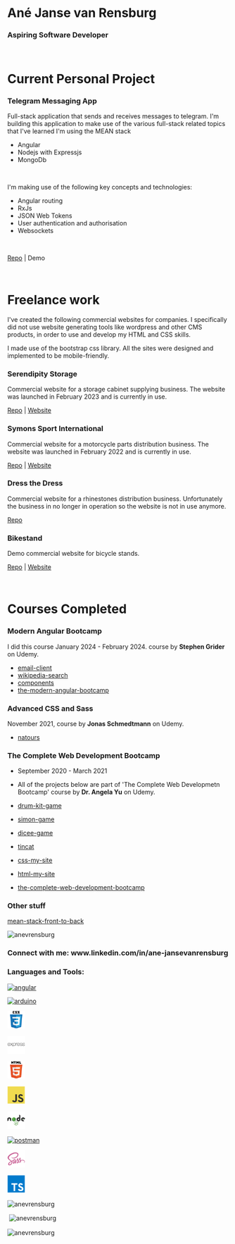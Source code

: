 # Ané Janse van Rensburg
### Aspiring Software Developer

<br>

# Current Personal Project

### Telegram Messaging App
Full-stack application that sends and receives messages to telegram.
I'm building this application to make use of the various full-stack related topics that I've learned
I'm using the MEAN stack
* Angular
* Nodejs with Expressjs
* MongoDb

<br>

I'm making use of the following key concepts and technologies:
* Angular routing
* RxJs
* JSON Web Tokens
* User authentication and authorisation
* Websockets

<br>

[Repo](https://github.com/AnevRensburg/telegram-app) | Demo

<br>

# Freelance work

I've created the following commercial websites for companies.
I specifically did not use website generating tools like wordpress and other CMS products, in order to use and develop my HTML and CSS skills.

I made use of the bootstrap css library.
All the sites were designed and implemented to be mobile-friendly.

### Serendipity Storage
Commercial website for a storage cabinet supplying business. The website was launched in February 2023 and is currently in use.
<br>

[Repo](https://github.com/AnevRensburg/serendipity-storage) | [Website](https://serendipitystorage.co.za/)

### Symons Sport International
Commercial website for a motorcycle parts distribution business. The website was launched in February 2022 and is currently in use.
<br>

[Repo](https://github.com/AnevRensburg/symons-sport)  |  [Website](https://www.symons-sport.co.za/)

### Dress the Dress
  Commercial website for a rhinestones distribution business. Unfortunately the business in no longer in operation so the website is not in use anymore.
  <br>

  [Repo](https://github.com/AnevRensburg/dress-the-dress) 

### Bikestand 
Demo commercial website for bicycle stands.
<br>

[Repo](https://github.com/AnevRensburg/bike-stand) | [Website](https://anevrensburg.github.io/bike-stand/)

<br>

# Courses Completed

### Modern Angular Bootcamp
I did this course January 2024 - February 2024.
course by <strong>Stephen Grider</strong> on Udemy.
* [email-client](https://github.com/AnevRensburg/email-client)
* [wikipedia-search](https://github.com/AnevRensburg/wikipedia-search)
* [components](https://github.com/AnevRensburg/components)
* [the-modern-angular-bootcamp](https://github.com/AnevRensburg/the-modern-angular-bootcamp)

### Advanced CSS and Sass
November 2021, course by <strong>Jonas Schmedtmann</strong> on Udemy.
* [natours](https://github.com/AnevRensburg/natours)

### The Complete Web Development Bootcamp
* September 2020 - March 2021
* All of the projects below are part of 'The Complete Web Developmetn Bootcamp' course by <strong>Dr. Angela Yu</strong> on Udemy.


* [drum-kit-game](https://github.com/AnevRensburg/drum-kit-game)
* [simon-game](https://github.com/AnevRensburg/simon-game)
* [dicee-game](https://github.com/AnevRensburg/dicee-game)
* [tincat](https://github.com/AnevRensburg/tincat)
* [css-my-site](https://github.com/AnevRensburg/css-my-site)  
* [html-my-site](https://github.com/AnevRensburg/html-my-site)
* [the-complete-web-development-bootcamp](https://github.com/AnevRensburg/the-complete-web-development-bootcamp)




### Other stuff




[mean-stack-front-to-back](https://github.com/AnevRensburg/mean-stack-front-to-back)



<p><img src="https://komarev.com/ghpvc/?username=anevrensburg&label=Profile%20views&color=0e75b6&style=flat" alt="anevrensburg"/></p>

<h3>Connect with me: www.linkedin.com/in/ane-jansevanrensburg</h3>
<p>
</p>

<h3>Languages and Tools:</h3>
<p>

<a href="https://angular.io" target="_blank" rel="noreferrer"> <img src="https://angular.io/assets/images/logos/angular/angular.svg" alt="angular" width="40" height="40"/> </a> 

<a href="https://www.arduino.cc/" target="_blank" rel="noreferrer"> <img src="https://cdn.worldvectorlogo.com/logos/arduino-1.svg" alt="arduino" width="40" height="40"/> </a> 

<a href="https://www.w3schools.com/css/" target="_blank" rel="noreferrer"> <img src="https://raw.githubusercontent.com/devicons/devicon/master/icons/css3/css3-original-wordmark.svg" alt="css3" width="40" height="40"/> </a> 

<a href="https://expressjs.com" target="_blank" rel="noreferrer"> <img src="https://raw.githubusercontent.com/devicons/devicon/master/icons/express/express-original-wordmark.svg" alt="express" width="40" height="40"/> </a> 

<a href="https://www.w3.org/html/" target="_blank" rel="noreferrer"> <img src="https://raw.githubusercontent.com/devicons/devicon/master/icons/html5/html5-original-wordmark.svg" alt="html5" width="40" height="40"/> </a> 

<a href="https://developer.mozilla.org/en-US/docs/Web/JavaScript" target="_blank" rel="noreferrer"> <img src="https://raw.githubusercontent.com/devicons/devicon/master/icons/javascript/javascript-original.svg" alt="javascript" width="40" height="40"/> </a> 


<a href="https://nodejs.org" target="_blank" rel="noreferrer"> <img src="https://raw.githubusercontent.com/devicons/devicon/master/icons/nodejs/nodejs-original-wordmark.svg" alt="nodejs" width="40" height="40"/> </a> 

<a href="https://postman.com" target="_blank" rel="noreferrer"> <img src="https://www.vectorlogo.zone/logos/getpostman/getpostman-icon.svg" alt="postman" width="40" height="40"/> </a> 

<a href="https://sass-lang.com" target="_blank" rel="noreferrer"> <img src="https://raw.githubusercontent.com/devicons/devicon/master/icons/sass/sass-original.svg" alt="sass" width="40" height="40"/> </a> 

<a href="https://www.typescriptlang.org/" target="_blank" rel="noreferrer"> <img src="https://raw.githubusercontent.com/devicons/devicon/master/icons/typescript/typescript-original.svg" alt="typescript" width="40" height="40"/> </a> </p>

<p><img src="https://github-readme-stats.vercel.app/api/top-langs?username=anevrensburg&show_icons=true&locale=en&layout=compact" alt="anevrensburg" /></p>

<p>&nbsp;<img align="center" src="https://github-readme-stats.vercel.app/api?username=anevrensburg&show_icons=true&locale=en" alt="anevrensburg" /></p>

<p><img align="center" src="https://github-readme-streak-stats.herokuapp.com/?user=anevrensburg&" alt="anevrensburg" /></p>

